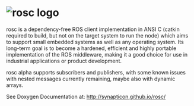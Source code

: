 ![rosc logo](http://web1.synapticon.com/pub/rosc-Logo_150.png)
====
rosc is a dependency-free ROS client implementation in ANSI C (catkin required to build, but not on the target system to run the node) which aims to support small embedded systems as well as any operating system. 
Its long-term goal is to become a hardened, efficient and highly portable implementation of the ROS middleware, 
making it a good choice for use in industrial applications or product development.

rosc alpha supports subscribers and publishers, with some known issues with nested messages currently remaining, maybe also with dynamic arrays.

See Doxygen Documentation at:
http://synapticon.github.io/rosc/
